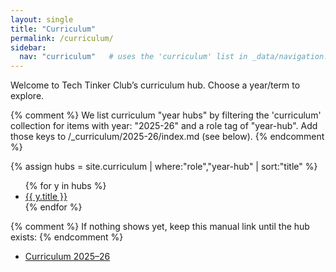 ```yaml
---
layout: single
title: "Curriculum"
permalink: /curriculum/
sidebar:
  nav: "curriculum"   # uses the 'curriculum' list in _data/navigation.yml
---
```


Welcome to Tech Tinker Club’s curriculum hub. Choose a year/term to explore.

{% comment %}
We list curriculum "year hubs" by filtering the 'curriculum' collection
for items with year: "2025-26" and a role tag of "year-hub".
Add those keys to /_curriculum/2025-26/index.md (see below).
{% endcomment %}

{% assign hubs = site.curriculum | where:"role","year-hub" | sort:"title" %}
<ul>
  {% for y in hubs %}
    <li><a href="{{ y.url }}">{{ y.title }}</a></li>
  {% endfor %}
</ul>

{% comment %}
If nothing shows yet, keep this manual link until the hub exists:
{% endcomment %}
- [Curriculum 2025–26](/curriculum/2025-26/)
